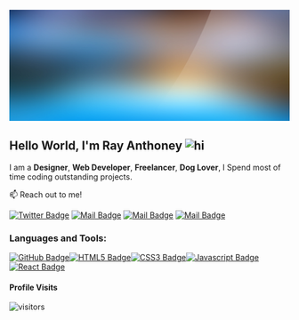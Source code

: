 <p align="center">
<img  src="images/headerBanner.jpg" width=600 height=200 >

</p>

## Hello World, I'm Ray Anthoney <img src="https://user-images.githubusercontent.com/1303154/88677602-1635ba80-d120-11ea-84d8-d263ba5fc3c0.gif" width="28px" alt="hi">
I am a **Designer**, **Web Developer**, **Freelancer**, **Dog Lover**,  I Spend most of time coding outstanding projects.

:mailbox: Reach out to me!

[![Twitter Badge](https://img.shields.io/badge/-@RayAnthoney-1ca0f1?style=flat&labelColor=1ca0f1&logo=twitter&logoColor=white&link=https://twitter.com/rayanthoney)](https://twitter.com/rayanthoney)
 [![Mail Badge](https://img.shields.io/badge/-RayAnthoney-e74c3c?style=flat&labelColor=e74c3c&logo=youtube&logoColor=white)](https://www.youtube.com/channel/UCDW8GTuI220OFKhjWlmoa8Q)
 [![Mail Badge](https://img.shields.io/badge/-@rayanthoney-e84393?style=flat&labelColor=e84393&logo=instagram&logoColor=white)](https://instagram.com/rayanthoney) 
 [![Mail Badge](https://img.shields.io/badge/-rmaxey911@gmail-c0392b?style=flat&labelColor=c0392b&logo=gmail&logoColor=white)](mailto:rmaxey911@gmail.com)


 ### Languages and Tools:
 

[![GitHub Badge](https://img.shields.io/badge/-GitHub-100000?style=for-the-badge&labelColor=black&logo=github&logoColor=white)](#)[![HTML5 Badge](https://img.shields.io/badge/-HTML-FFA500?style=for-the-badge&labelColor=black&logo=html5&logoColor=F0DB4F)](#)[![CSS3 Badge](https://img.shields.io/badge/-CSS-264DE4?&style=for-the-badge&labelColor=black&logo=css3&logoColor=264DE4)](#)[![Javascript Badge](https://img.shields.io/badge/-Javascript-F0DB4F?style=for-the-badge&labelColor=black&logo=javascript&logoColor=F0DB4F)](#)[![React Badge](https://img.shields.io/badge/-React-61DBFB?style=for-the-badge&labelColor=black&logo=react&logoColor=61DBFB)](#) 


#### Profile Visits 

![visitors](https://visitor-badge.glitch.me/badge?page_id=rayanthoney.rayanthoney)


<!--
**rayanthoney/rayanthoney** is a ✨ _special_ ✨ repository because its `README.md` (this file) appears on your GitHub profile.

Here are some ideas to get you started:

- 🔭 I’m currently working on ...
- 🌱 I’m currently learning ...
- 👯 I’m looking to collaborate on ...
- 🤔 I’m looking for help with ...
- 💬 Ask me about ...
- 📫 How to reach me: ...
- 😄 Pronouns: ...
- ⚡ Fun fact: ...
-->
